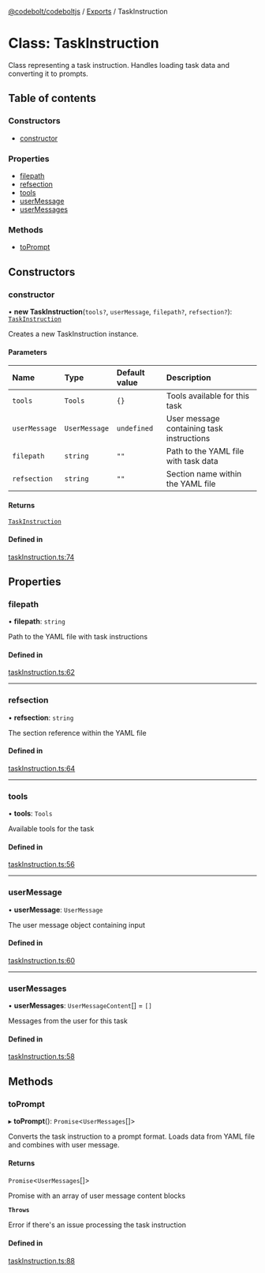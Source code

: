 [@codebolt/codeboltjs](../README.md) / [Exports](../modules.md) / TaskInstruction

# Class: TaskInstruction

Class representing a task instruction.
Handles loading task data and converting it to prompts.

## Table of contents

### Constructors

- [constructor](TaskInstruction.md#constructor)

### Properties

- [filepath](TaskInstruction.md#filepath)
- [refsection](TaskInstruction.md#refsection)
- [tools](TaskInstruction.md#tools)
- [userMessage](TaskInstruction.md#usermessage)
- [userMessages](TaskInstruction.md#usermessages)

### Methods

- [toPrompt](TaskInstruction.md#toprompt)

## Constructors

### constructor

• **new TaskInstruction**(`tools?`, `userMessage`, `filepath?`, `refsection?`): [`TaskInstruction`](TaskInstruction.md)

Creates a new TaskInstruction instance.

#### Parameters

| Name | Type | Default value | Description |
| :------ | :------ | :------ | :------ |
| `tools` | `Tools` | `{}` | Tools available for this task |
| `userMessage` | `UserMessage` | `undefined` | User message containing task instructions |
| `filepath` | `string` | `""` | Path to the YAML file with task data |
| `refsection` | `string` | `""` | Section name within the YAML file |

#### Returns

[`TaskInstruction`](TaskInstruction.md)

#### Defined in

[taskInstruction.ts:74](https://github.com/codeboltai/codeboltjs/blob/1ae9852f107cfee4a652d6d80c0a92c9344ec151/src/agentlib/taskInstruction.ts#L74)

## Properties

### filepath

• **filepath**: `string`

Path to the YAML file with task instructions

#### Defined in

[taskInstruction.ts:62](https://github.com/codeboltai/codeboltjs/blob/1ae9852f107cfee4a652d6d80c0a92c9344ec151/src/agentlib/taskInstruction.ts#L62)

___

### refsection

• **refsection**: `string`

The section reference within the YAML file

#### Defined in

[taskInstruction.ts:64](https://github.com/codeboltai/codeboltjs/blob/1ae9852f107cfee4a652d6d80c0a92c9344ec151/src/agentlib/taskInstruction.ts#L64)

___

### tools

• **tools**: `Tools`

Available tools for the task

#### Defined in

[taskInstruction.ts:56](https://github.com/codeboltai/codeboltjs/blob/1ae9852f107cfee4a652d6d80c0a92c9344ec151/src/agentlib/taskInstruction.ts#L56)

___

### userMessage

• **userMessage**: `UserMessage`

The user message object containing input

#### Defined in

[taskInstruction.ts:60](https://github.com/codeboltai/codeboltjs/blob/1ae9852f107cfee4a652d6d80c0a92c9344ec151/src/agentlib/taskInstruction.ts#L60)

___

### userMessages

• **userMessages**: `UserMessageContent`[] = `[]`

Messages from the user for this task

#### Defined in

[taskInstruction.ts:58](https://github.com/codeboltai/codeboltjs/blob/1ae9852f107cfee4a652d6d80c0a92c9344ec151/src/agentlib/taskInstruction.ts#L58)

## Methods

### toPrompt

▸ **toPrompt**(): `Promise`\<`UserMessages`[]\>

Converts the task instruction to a prompt format.
Loads data from YAML file and combines with user message.

#### Returns

`Promise`\<`UserMessages`[]\>

Promise with an array of user message content blocks

**`Throws`**

Error if there's an issue processing the task instruction

#### Defined in

[taskInstruction.ts:88](https://github.com/codeboltai/codeboltjs/blob/1ae9852f107cfee4a652d6d80c0a92c9344ec151/src/agentlib/taskInstruction.ts#L88)
